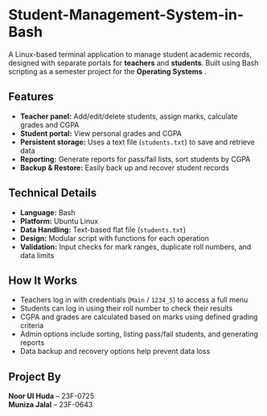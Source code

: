# Student-Management-System-in-Bash

A Linux-based terminal application to manage student academic records, designed with separate portals for **teachers** and **students**. Built using Bash scripting as a semester project for the **Operating Systems** .


## Features

-  **Teacher panel:** Add/edit/delete students, assign marks, calculate grades and CGPA  
-  **Student portal:** View personal grades and CGPA  
-  **Persistent storage:** Uses a text file (`students.txt`) to save and retrieve data  
-  **Reporting:** Generate reports for pass/fail lists, sort students by CGPA  
-  **Backup & Restore:** Easily back up and recover student records  



## Technical Details

- **Language:** Bash  
- **Platform:** Ubuntu Linux  
- **Data Handling:** Text-based flat file (`students.txt`)  
- **Design:** Modular script with functions for each operation  
- **Validation:** Input checks for mark ranges, duplicate roll numbers, and data limits  



## How It Works

- Teachers log in with credentials (`Main` / `1234_5`) to access a full menu  
- Students can log in using their roll number to check their results  
- CGPA and grades are calculated based on marks using defined grading criteria  
- Admin options include sorting, listing pass/fail students, and generating reports  
- Data backup and recovery options help prevent data loss  



## Project By

**Noor Ul Huda** – 23F-0725  
**Muniza Jalal** – 23F-0643  

